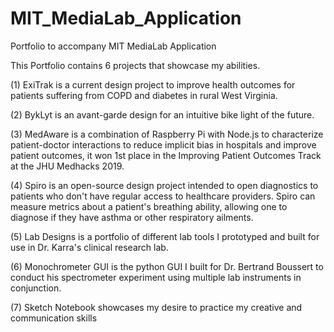 # MIT_MediaLab_Application
Portfolio to accompany MIT MediaLab Application

This Portfolio contains 6 projects that showcase my abilities.

(1) ExiTrak is a current design project to improve health outcomes for patients suffering from COPD and diabetes in rural West Virginia.

(2) BykLyt is an avant-garde design for an intuitive bike light of the future.

(3) MedAware is a combination of Raspberry Pi with Node.js to characterize patient-doctor interactions to reduce implicit bias in hospitals and improve patient outcomes, it won 1st place in the Improving Patient Outcomes Track at the JHU Medhacks 2019.

(4) Spiro is an open-source design project intended to open diagnostics to patients who don't have regular access to healthcare providers. Spiro can measure metrics about a patient's breathing ability, allowing one to diagnose if they have asthma or other respiratory ailments.

(5) Lab Designs is a portfolio of different lab tools I prototyped and built for use in Dr. Karra's clinical research lab.

(6) Monochrometer GUI is the python GUI I built for Dr. Bertrand Boussert to conduct his spectrometer experiment using multiple lab instruments in conjunction.

(7) Sketch Notebook showcases my desire to practice my creative and communication skills
